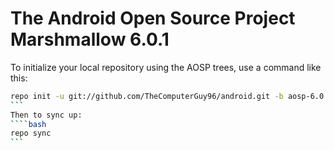 The Android Open Source Project Marshmallow 6.0.1
===========
To initialize your local repository using the AOSP trees, use a command like this:
````bash
repo init -u git://github.com/TheComputerGuy96/android.git -b aosp-6.0
```
Then to sync up:
````bash
repo sync
```